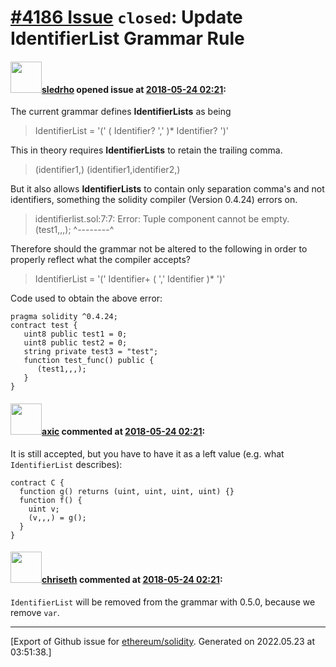 # [\#4186 Issue](https://github.com/ethereum/solidity/issues/4186) `closed`: Update IdentifierList Grammar Rule

#### <img src="https://avatars.githubusercontent.com/u/15612641?u=f0763a5e18cb63e25649d4859fbd93e8fd483765&v=4" width="50">[sledrho](https://github.com/sledrho) opened issue at [2018-05-24 02:21](https://github.com/ethereum/solidity/issues/4186):

The current grammar defines **IdentifierLists** as being
> IdentifierList = '(' ( Identifier? ',' )* Identifier? ')'

This in theory requires **IdentifierLists** to retain the trailing comma.
> (identifier1,)
(identifier1,identifier2,)

But it also allows **IdentifierLists** to contain only separation comma's and not identifiers, something the solidity compiler (Version 0.4.24) errors on.
> identifierlist.sol:7:7: Error: Tuple component cannot be empty.
      (test1,,,);
      ^--------^

Therefore should the grammar not be altered to the following in order to properly reflect what the compiler accepts?
>IdentifierList = '(' Identifier+ ( ',' Identifier )* ')'


Code used to obtain the above error:
``` 
pragma solidity ^0.4.24;
contract test {
   uint8 public test1 = 0;
   uint8 public test2 = 0;
   string private test3 = "test";
   function test_func() public {
      (test1,,,);
   }
}
```

#### <img src="https://avatars.githubusercontent.com/u/20340?v=4" width="50">[axic](https://github.com/axic) commented at [2018-05-24 02:21](https://github.com/ethereum/solidity/issues/4186#issuecomment-391664441):

It is still accepted, but you have to have it as a left value (e.g. what `IdentifierList` describes):
```
contract C {
  function g() returns (uint, uint, uint, uint) {}
  function f() {
    uint v;
    (v,,,) = g();
  }
}
```

#### <img src="https://avatars.githubusercontent.com/u/9073706?v=4" width="50">[chriseth](https://github.com/chriseth) commented at [2018-05-24 02:21](https://github.com/ethereum/solidity/issues/4186#issuecomment-392595284):

`IdentifierList` will be removed from the grammar with 0.5.0, because we remove `var`.


-------------------------------------------------------------------------------



[Export of Github issue for [ethereum/solidity](https://github.com/ethereum/solidity). Generated on 2022.05.23 at 03:51:38.]

